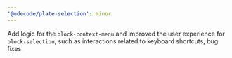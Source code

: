 ```yaml
---
'@udecode/plate-selection': minor
---
```


Add logic for the `block-context-menu` and improved the user experience for `block-selection`, such as interactions related to keyboard shortcuts, bug fixes.
